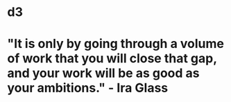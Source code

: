 # d3
# "It is only by going through a volume of work that you will close that gap, and your work will be as good as your ambitions." - Ira Glass
